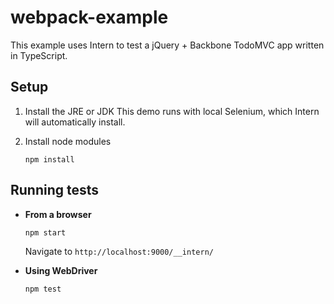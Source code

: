 # webpack-example

This example uses Intern to test a jQuery + Backbone TodoMVC app written in TypeScript.

## Setup

1. Install the JRE or JDK
   This demo runs with local Selenium, which Intern will automatically install.

2. Install node modules

    ```
    npm install
    ```

## Running tests

* **From a browser**

    ```
    npm start
    ```

    Navigate to `http://localhost:9000/__intern/`

* **Using WebDriver**

    ```
    npm test
    ```
